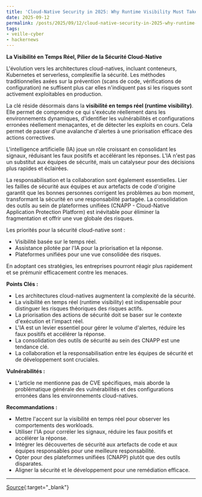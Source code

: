 ```yaml
---
title: 'Cloud-Native Security in 2025: Why Runtime Visibility Must Take Center Stage'
date: 2025-09-12
permalink: /posts/2025/09/12/cloud-native-security-in-2025-why-runtime-visibility-must-take-center-stage/
tags:
- veille-cyber
- hackernews
---
```

**La Visibilité en Temps Réel, Pilier de la Sécurité Cloud-Native**

L'évolution vers les architectures cloud-natives, incluant conteneurs, Kubernetes et serverless, complexifie la sécurité. Les méthodes traditionnelles axées sur la prévention (scans de code, vérifications de configuration) ne suffisent plus car elles n'indiquent pas si les risques sont activement exploitables en production.

La clé réside désormais dans la **visibilité en temps réel (runtime visibility)**. Elle permet de comprendre ce qui s'exécute réellement dans les environnements dynamiques, d'identifier les vulnérabilités et configurations erronées réellement menaçantes, et de détecter les exploits en cours. Cela permet de passer d'une avalanche d'alertes à une priorisation efficace des actions correctives.

L'intelligence artificielle (IA) joue un rôle croissant en consolidant les signaux, réduisant les faux positifs et accélérant les réponses. L'IA n'est pas un substitut aux équipes de sécurité, mais un catalyseur pour des décisions plus rapides et éclairées.

La responsabilisation et la collaboration sont également essentielles. Lier les failles de sécurité aux équipes et aux artefacts de code d'origine garantit que les bonnes personnes corrigent les problèmes au bon moment, transformant la sécurité en une responsabilité partagée. La consolidation des outils au sein de plateformes unifiées (CNAPP - Cloud-Native Application Protection Platform) est inévitable pour éliminer la fragmentation et offrir une vue globale des risques.

Les priorités pour la sécurité cloud-native sont :
*   Visibilité basée sur le temps réel.
*   Assistance pilotée par l'IA pour la priorisation et la réponse.
*   Plateformes unifiées pour une vue consolidée des risques.

En adoptant ces stratégies, les entreprises pourront réagir plus rapidement et se prémunir efficacement contre les menaces.

**Points Clés :**
*   Les architectures cloud-natives augmentent la complexité de la sécurité.
*   La visibilité en temps réel (runtime visibility) est indispensable pour distinguer les risques théoriques des risques actifs.
*   La priorisation des actions de sécurité doit se baser sur le contexte d'exécution et l'impact réel.
*   L'IA est un levier essentiel pour gérer le volume d'alertes, réduire les faux positifs et accélérer la réponse.
*   La consolidation des outils de sécurité au sein des CNAPP est une tendance clé.
*   La collaboration et la responsabilisation entre les équipes de sécurité et de développement sont cruciales.

**Vulnérabilités :**
*   L'article ne mentionne pas de CVE spécifiques, mais aborde la problématique générale des vulnérabilités et des configurations erronées dans les environnements cloud-natives.

**Recommandations :**
*   Mettre l'accent sur la visibilité en temps réel pour observer les comportements des workloads.
*   Utiliser l'IA pour corréler les signaux, réduire les faux positifs et accélérer la réponse.
*   Intégrer les découvertes de sécurité aux artefacts de code et aux équipes responsables pour une meilleure responsabilité.
*   Opter pour des plateformes unifiées (CNAPP) plutôt que des outils disparates.
*   Aligner la sécurité et le développement pour une remédiation efficace.

---
[Source](https://thehackernews.com/2025/09/cloud-native-security-in-2025-why.html){:target="_blank"}
